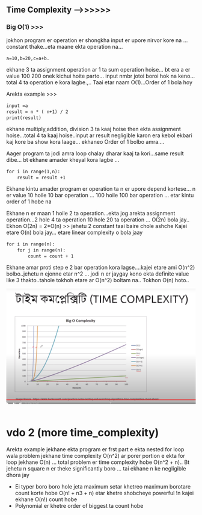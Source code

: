## Time Complexity —->>>>>>
### Big O(1) >>> 
jokhon program er operation er shongkha input er upore nirvor kore na …constant thake…eta maane ekta operation na…

```
a=10,b=20,c=a+b.
``` 
ekhane 3 ta assignment operation ar 1 ta sum operation hoise… bt era a er value 100 200 onek kichui hoite parto… input nmbr jotoi boroi hok na keno…total 4 ta operation e kora lagbe.,.. Taai etar naam O(1)...Order of 1 bola hoy

Arekta example >>>  
```
input =a 
result = n * ( n+1) / 2 
print(result) 
```
 ekhane multiply,addition, division 3 ta kaaj hoise then ekta assignment hoise…total 4 ta kaaj hoise..input ar result negligible karon era kebol ekbari kaj kore ba show kora laage… ekhaneo Order of 1 bolbo amra….

Aager program ta jodi amra loop chalay dharar kaaj ta kori…same result dibe… bt ekhane amader kheyal kora lagbe …
```
for i in range(1,n): 
    result = result +1
```   
Ekhane kintu amader program er operation ta n er upore depend kortese… n er value 10 hoile 10 bar operation … 100 hoile 100 bar operation … etar kintu order of 1 hobe na

Ekhane n er maan 1 hoile 2 ta operation…ekta jog arekta assignment operation…2 hole 4 ta operation 10 hole 20 ta operation … O(2n) bola jay.. 
Ekhon 
O(2n) = 2*O(n) >> jehetu 2 constant taai baire chole ashche
Kajei etare O(n) bola jay… etare linear complexity  o bola jaay

```
for i in range(n):
	for j in range(n):
		count = count + 1
```

Ekhane amar proti step e 2 bar operation kora lagse….kajei etare ami O(n^2) bolbo..jehetu n ejonne etar n^2 … jodi n er jaygay kono ekta definite value like 3 thakto..tahole tokhoh etare ar O(n^2) boltam na.. Tokhon O(n) hoto..

![graph pic](graph.png)
<br><br>
# vdo 2 (more time_complexity)

Arekta example jekhane ekta program er frst part e ekta nested for loop wala problem jekhane time complexity O(n^2) ar porer portion e ekta for loop jekhane O(n) … total problem er time complexity hobe O(n^2 + n).. Bt jehetu n square n er theke significantly boro … tai ekhane n ke negligible dhora jay

* Ei typer boro boro hole jeta maximum setar khetreo maximum borotare count korte hobe
O(n! + n3 + n) etar khetre shobcheye powerful !n kajei ekhane O(n!) count hobe
* Polynomial er khetre order of biggest ta count hobe
